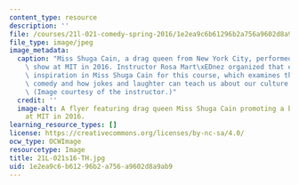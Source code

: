```yaml
---
content_type: resource
description: ''
file: /courses/21l-021-comedy-spring-2016/1e2ea9c6b61296b2a756a9602d8a9ab9_21L-021s16-TH.jpg
file_type: image/jpeg
image_metadata:
  caption: "Miss Shuga Cain, a drag queen from New York City, performed a benefit\
    \ show at MIT in 2016. Instructor Rosa Mart\xEDnez organized that event and found\
    \ inspiration in Miss Shuga Cain for this course, which examines the history of\
    \ comedy and how jokes and laughter can teach us about our culture and ourselves.\
    \ (Image courtesy of the instructor.)"
  credit: ''
  image-alt: A flyer featuring drag queen Miss Shuga Cain promoting a benefit show
    at MIT in 2016.
learning_resource_types: []
license: https://creativecommons.org/licenses/by-nc-sa/4.0/
ocw_type: OCWImage
resourcetype: Image
title: 21L-021s16-TH.jpg
uid: 1e2ea9c6-b612-96b2-a756-a9602d8a9ab9
---
```

